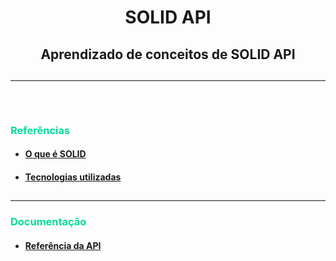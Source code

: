 ## <h1 align='center'>SOLID API</h1>

## <h2 align='center'>Aprendizado de conceitos de SOLID API</h2>

## <hr/> <br/>

### <p style='color: #0d9; font-weight: bold;'>Referências</p>

- #### [O que é SOLID](docs/solid/index.md) 

- #### [Tecnologias utilizadas](docs/techs/index.md) 

## <hr/> 

### <p style='color: #0d9; font-weight: bold;'>Documentação</p>

- #### [Referência da API](docs/api/index.md) 

